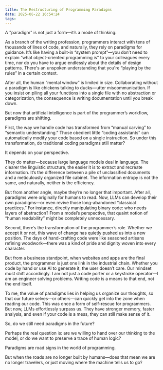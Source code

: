 ```yaml
---
title: The Restructuring of Programming Paradigms
date: 2025-06-22 16:54:24
tags:
---
```


A "paradigm" is not just a form—it’s a mode of thinking.

As a branch of the writing profession, programmers interact with tens of thousands of lines of code, and naturally, they rely on paradigms for guidance. It’s like having a built-in “system prompt”—you don’t need to explain “what object-oriented programming is” to your colleagues every time, nor do you have to argue endlessly about the details of design patterns. There's an unspoken understanding that you're “playing by the rules” in a certain context.

After all, the human “mental window” is limited in size. Collaborating without a paradigm is like chickens talking to ducks—utter miscommunication. If you insist on piling all your functions into a single file with no abstraction or categorization, the consequence is writing documentation until you break down.

But now that artificial intelligence is part of the programmer’s workflow, paradigms are shifting.

First, the way we handle code has transformed from “manual carving” to “semantic understanding.” Those obedient little “coding assistants” can automatically modify your code based on a single instruction. So under this transformation, do traditional coding paradigms still matter?

It depends on your perspective.

They do matter—because large language models deal in language. The clearer the linguistic structure, the easier it is to extract and recreate information. It’s the difference between a pile of unclassified documents and a meticulously organized file cabinet. The information entropy is not the same, and naturally, neither is the efficiency.

But from another angle, maybe they’re no longer that important. After all, paradigms were originally for humans to read. Now, LLMs can develop their own paradigms—or even revive those long-abandoned “classical practices.” For instance, directly manipulating binary code: who needs layers of abstraction? From a model’s perspective, that quaint notion of “human readability” might be completely unnecessary.

Second, there’s the transformation of the programmer’s role. Whether we accept it or not, this wave of change has quietly pushed us into a new position. The days of hand-crafting code were like seasoned artisans refining woodwork—there was a kind of pride and dignity woven into every character.

But from a business standpoint, when websites and apps are the final product, the programmer is just one link in the industrial chain. Whether you code by hand or use AI to generate it, the user doesn’t care. Our mindset must shift accordingly. I am not just a code porter or a keystroke operator—I am an engineer solving problems. Writing code is a means to that end, not the end itself.

To me, the value of paradigms lies in helping us organize our thoughts, so that our future selves—or others—can quickly get into the zone when reading our code. This was once a form of self-rescue for programmers. But now, LLMs effortlessly surpass us. They have stronger memory, faster analysis, and even if your code is a mess, they can still make sense of it.

So, do we still need paradigms in the future?

Perhaps the real question is: are we willing to hand over our thinking to the model, or do we want to preserve a trace of human logic?

Paradigms are road signs in the world of programming.

But when the roads are no longer built by humans—does that mean we are no longer travelers, or just moving where the machine tells us to go?
